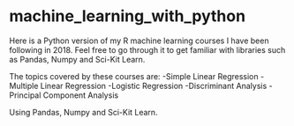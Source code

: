 # machine_learning_with_python
Here is a Python version of my R machine learning courses I have been following in 2018. Feel free to go through it to get familiar with libraries such as Pandas, Numpy and Sci-Kit Learn.

The topics covered by these courses are:
-Simple Linear Regression
-Multiple Linear Regression
-Logistic Regression
-Discriminant Analysis
-Principal Component Analysis


Using Pandas, Numpy and Sci-Kit Learn.
